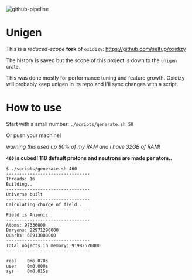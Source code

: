 ![github-pipeline](https://github.com/selfup/unigen-rs/actions/workflows/rust.yml/badge.svg)

# Unigen

This is a _reduced-scope_ **fork** of `oxidizy`: https://github.com/selfup/oxidizy

The history is saved but the scope of this project is down to the `unigen` crate.

This was done mostly for performance tuning and feature growth. Oxidizy will probably keep unigen in its repo and I'll sync changes with a script.

# How to use

Start with a small number: `./scripts/generate.sh 50`

Or push your machine!

_warning this used up 80% of my RAM and I have 32GB of RAM!_

**`460` is cubed! 118 default protons and neutrons are made per atom..**

```
$ ./scripts/generate.sh 460
--------------------------------
Threads: 16
Building..
--------------------------------
Universe built
--------------------------------
Calculating charge of field..
--------------------------------
Field is Anionic
--------------------------------
Atoms: 97336000
Baryons: 22971296000
Quarks: 68913888000
--------------------------------
Total objects in memory: 91982520000
--------------------------------

real    0m6.070s
user    0m0.000s
sys     0m0.015s
```
